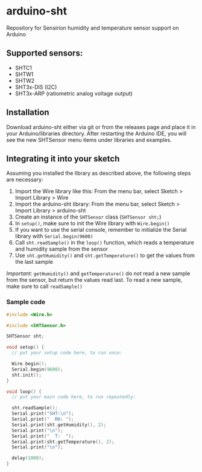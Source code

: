 # arduino-sht
Repository for Sensirion humidity and temperature sensor support on Arduino

## Supported sensors:
- SHTC1
- SHTW1
- SHTW2
- SHT3x-DIS (I2C)
- SHT3x-ARP (ratiometric analog voltage output)

## Installation

Download arduino-sht either via git or from the releases page and place it in
your Arduino/libraries directory. After restarting the Arduino IDE, you will see
the new SHTSensor menu items under libraries and examples.

## Integrating it into your sketch

Assuming you installed the library as described above, the following steps are
necessary:

1. Import the Wire library like this: From the menu bar, select Sketch > Import
   Library > Wire
1. Import the arduino-sht library: From the menu bar, select Sketch >
   Import Library > arduino-sht
1. Create an instance of the `SHTSensor` class (`SHTSensor sht;`)
2. In `setup()`, make sure to init the Wire library with `Wire.begin()`
3. If you want to use the serial console, remember to initialize the Serial
   library with `Serial.begin(9600)`
1. Call `sht.readSample()` in the `loop()` function, which reads a temperature
   and humidity sample from the sensor
2. Use `sht.getHumidity()` and `sht.getTemperature()` to get the values from
   the last sample

*Important:* `getHumidity()` and `getTemperature()` do *not* read a new sample
from the sensor, but return the values read last. To read a new sample, make
sure to call `readSample()`

### Sample code
```c++
#include <Wire.h>

#include <SHTSensor.h>

SHTSensor sht;

void setup() {
  // put your setup code here, to run once:

  Wire.begin();
  Serial.begin(9600);
  sht.init();
}

void loop() {
  // put your main code here, to run repeatedly:

  sht.readSample();
  Serial.print("SHT:\n");
  Serial.print("  RH: ");
  Serial.print(sht.getHumidity(), 2);
  Serial.print("\n");
  Serial.print("  T:  ");
  Serial.print(sht.getTemperature(), 2);
  Serial.print("\n");

  delay(1000);
}
```
